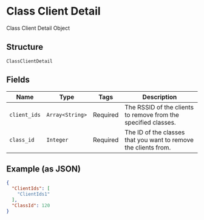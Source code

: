 
# Class Client Detail

Class Client Detail Object

## Structure

`ClassClientDetail`

## Fields

| Name | Type | Tags | Description |
|  --- | --- | --- | --- |
| `client_ids` | `Array<String>` | Required | The RSSID of the clients to remove from the specified classes. |
| `class_id` | `Integer` | Required | The ID of the classes that you want to remove the clients from. |

## Example (as JSON)

```json
{
  "ClientIds": [
    "ClientIds1"
  ],
  "ClassId": 120
}
```

